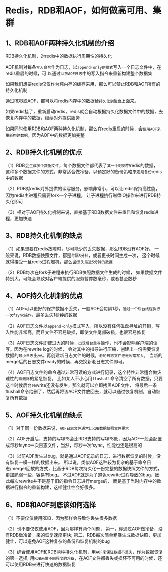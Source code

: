 

# Redis，RDB和AOF，如何做高可用、集群

## 1、RDB和AOF两种持久化机制的介绍

RDB持久化机制，对redis中的数据执行周期性的持久化

AOF机制对每条`写入命令`作为日志，以`append-only的模式`写入一个日志文件中，在redis重启的时候，可
以通过`回放AOF日志`中的写入指令来重新构建整个数据集

如果我们想要redis仅仅作为纯内存的缓存来用，那么可以禁止RDB和AOF所有的持久化机制

通过RDB或AOF，都可以将redis内存中的数据给`持久化到磁盘`上面来。

如果redis挂了，重新启动redis，redis就会自动根据持久化数据文件中的数据，去恢复内存中的数据，继续对外提供服务

如果同时使用RDB和AOF两种持久化机制，那么在redis重启的时候，会`使用AOF来重新构建数据`，因为AOF中的数据更加完整

## 2、RDB持久化机制的优点

（1）RDB会`生成多个数据文件`，每个数据文件都代表了`某一个时刻`中redis的数据，
这种多个数据文件的方式，非常适合做冷备，以预定好的备份策略来`定期备份`redis中的数据

（2）RDB对redis对外提供的读写服务，影响非常小，可以让redis保持高性能，因为redis主进程只需要fork一个子进程，
让子进程执行磁盘IO操作来进行RDB持久化即可

（3）相对于AOF持久化机制来说，直接基于RDB数据文件来重启和恢复redis进程，更加快速


## 3、RDB持久化机制的缺点

（1）如果想要在redis故障时，尽可能少的丢失数据，那么RDB没有AOF好。
一般来说，RDB数据快照文件，都是`每隔5分钟`，或者更长时间生成一次，
这个时候就得接受一旦redis进程宕机，那么会`丢失最近5分钟的数据`

（2）RDB每次在fork子进程来执行RDB快照数据文件生成的时候，
如果数据文件特别大，可能会导致对客户端提供的服务暂停数毫秒，或者甚至数秒

## 4、AOF持久化机制的优点

（1）AOF可以更好的保护数据不丢失，一般AOF会每隔1秒，`通过一个后台线程执行一次fsync操作`，最多丢失1秒钟的数据

（2）AOF日志文件以`append-only`模式写入，所以没有任何磁盘寻址的开销，写入性能非常高，而且文件不容易破损，即使文件尾部破损，也很容易修复

（3）AOF日志文件即使过大的时候，`出现后台重写`操作，也不会影响客户端的读写。因为在rewrite log的时候，
会对其中的指导进行压缩，创建出一份需要恢复数据的`最小日志`出来。再创建新日志文件的时候，`老的日志文件还是照常写入`。
当新的merge后的日志文件ready的时候，再交换新老日志文件即可。

（4）AOF日志文件的命令通过非常可读的方式进行记录，这个特性非常适合做灾难性的`误删除`的紧急恢复。
比如某人不小心用`flushall`命令清空了所有数据，只要这个时候后台rewrite还没有发生，那么就可以立即拷贝AOF文件，
将最后一条flushall命令给删了，然后再将该AOF文件放回去，就可以通过恢复机制，自动恢复所有数据


## 5、AOF持久化机制的缺点

（1）对于同一份数据来说，`AOF日志文件通常比RDB数据快照文件更大`

（2）AOF开启后，支持的写QPS会比RDB支持的写QPS低，因为AOF一般会配置成每秒fsync一次日志文件，当然，每秒一次fsync，性能也还是很高的

（3）以前AOF发生过bug，就是通过AOF记录的日志，进行数据恢复的时候，没有恢复一模一样的数据出来。
所以说，类似AOF这种较为复杂的基于命令日志/merge/回放的方式，比基于RDB每次持久化一份完整的数据快照文件的方式，更加脆弱一些，容易有bug。
不过AOF就是为了避免rewrite过程导致的bug，因此每次rewrite并不是基于旧的指令日志进行merge的，
而是基于当时内存中的数据进行指令的重新构建，这样健壮性会好很多。


## 6、RDB和AOF到底该如何选择

（1）不要仅仅使用RDB，因为那样会导致你丢失很多数据

（2）也不要仅仅使用AOF，因为那样有两个问题，
第一，你通过AOF做冷备，没有RDB做冷备，来的恢复速度更快; 
第二，RDB每次简单粗暴生成数据快照，更加健壮，可以避免AOF这种复杂的备份和恢复机制的bug

（3）综合使用AOF和RDB两种持久化机制，用`AOF来保证数据不丢失`，作为数据恢复的第一选择; 
用`RDB来做不同程度的冷备`，在AOF文件都丢失或损坏不可用的时候，还可以使用RDB来进行快速的数据恢复


